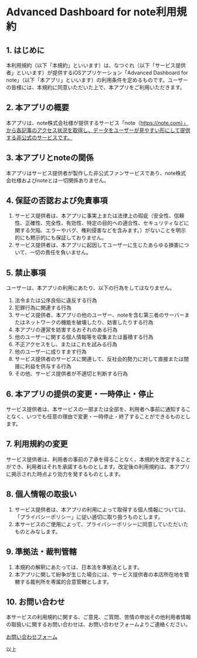 # Advanced Dashboard for note利用規約

## 1. はじめに
本利用規約（以下「本規約」といいます）は、なつぐれ（以下「サービス提供者」といいます）が提供するiOSアプリケーション「Advanced Dashboard for note」（以下「本アプリ」といいます）の利用条件を定めるものです。ユーザーの皆様には、本規約に同意いただいた上で、本アプリをご利用いただきます。

## 2. 本アプリの概要
本アプリは、note株式会社様が提供するサービス「note（https://note.com）」から各記事のアクセス状況を取得し、データをユーザーが見やすい形にして提供する非公式のサービスです。

## 3. 本アプリとnoteの関係
本アプリはサービス提供者が製作した非公式ファンサービスであり、note株式会社様およびnoteとは一切関係ありません。

## 4. 保証の否認および免責事項
1. サービス提供者は、本アプリに事実上または法律上の瑕疵（安全性、信頼性、正確性、完全性、有効性、特定の目的への適合性、セキュリティなどに関する欠陥、エラーやバグ、権利侵害などを含みます。）がないことを明示的にも黙示的にも保証しておりません。
2. サービス提供者は、本アプリに起因してユーザーに生じたあらゆる損害について、一切の責任を負いません。

## 5. 禁止事項
ユーザーは、本アプリの利用にあたり、以下の行為をしてはなりません。
1. 法令または公序良俗に違反する行為
2. 犯罪行為に関連する行為
3. サービス提供者、本アプリの他のユーザー、noteを含む第三者のサーバーまたはネットワークの機能を破壊したり、妨害したりする行為
4. 本アプリの運営を妨害するおそれのある行為
5. 他のユーザーに関する個人情報等を収集または蓄積する行為
6. 不正アクセスをし、またはこれを試みる行為
7. 他のユーザーに成りすます行為
8. サービス提供者のサービスに関連して、反社会的勢力に対して直接または間接に利益を供与する行為
9. その他、サービス提供者が不適切と判断する行為

## 6. 本アプリの提供の変更・一時停止・停止
サービス提供者は、本サービスの一部または全部を、利用者へ事前に通知することなく、いつでも任意の理由で変更・一時停止・終了することができるものとします。

## 7. 利用規約の変更
サービス提供者は、利用者の事前の了承を得ることなく、本規約を改定することができ、利用者はそれを承諾するものとします。改定後の利用規約は、本アプリに掲示された時点より効力を発するものとします。

## 8. 個人情報の取扱い
1. サービス提供者は、本アプリの利用によって取得する個人情報については、「プライバシーポリシー」に従い適切に取り扱うものとします。
2. 本サービスのご使用によって、プライバシーポリシーに同意していただいたものとみなします。

## 9. 準拠法・裁判管轄
1. 本規約の解釈にあたっては、日本法を準拠法とします。
2. 本アプリに関して紛争が生じた場合には、サービス提供者の本店所在地を管轄する裁判所を専属的合意管轄とします。

## 10. お問い合わせ
本サービスの利用規約に関する、ご意見、ご質問、苦情の申出その他利用者情報の取扱いに関するお問い合わせは、お問い合わせフォームよりご連絡ください。

[お問い合わせフォーム](https://forms.gle/Tceg32xcH8avj8qy5)

以上

